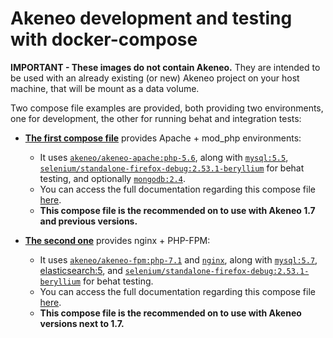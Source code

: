 # Akeneo development and testing with docker-compose

**IMPORTANT - These images do not contain Akeneo.** 
They are intended to be used with an already existing (or new) Akeneo project on your host machine, that will be mount as a data volume.

Two compose file examples are provided, both providing two environments, one for development, the other for running behat and integration tests:

- [**The first compose file**](https://github.com/akeneo/Dockerfiles/blob/master/Docs/akeneo/docker-compose.yml.apache_dist) provides Apache + mod_php environments:
    - It uses [`akeneo/akeneo-apache:php-5.6`](https://hub.docker.com/r/akeneo/akeneo-apache/),
      along with [`mysql:5.5`](https://hub.docker.com/_/mysql/), [`selenium/standalone-firefox-debug:2.53.1-beryllium`](https://hub.docker.com/r/selenium/standalone-firefox-debug/) for behat testing, and optionally [`mongodb:2.4`](https://hub.docker.com/_/mongo/).
    - You can access the full documentation regarding this compose file [here](https://github.com/akeneo/Dockerfiles/blob/master/Docs/akeneo/mod_php.md).
    - **This compose file is the recommended on to use with Akeneo 1.7 and previous versions.**
    
- [**The second one**](https://github.com/akeneo/Dockerfiles/blob/master/Docs/akeneo/docker-compose.yml.fpm_dist) provides nginx + PHP-FPM:
    - It uses [`akeneo/akeneo-fpm:php-7.1`](https://hub.docker.com/r/akeneo/akeneo-fpm/) and  [`nginx`](https://hub.docker.com/_/nginx/),
      along with [`mysql:5.7`](https://hub.docker.com/_/mysql/), [elasticsearch:5](https://hub.docker.com/_/elasticsearch/), and [`selenium/standalone-firefox-debug:2.53.1-beryllium`](https://hub.docker.com/r/selenium/standalone-firefox-debug/) for behat testing.
    - You can access the full documentation regarding this compose file [here](https://github.com/akeneo/Dockerfiles/blob/master/Docs/akeneo/fpm.md).
    - **This compose file is the recommended on to use with Akeneo versions next to 1.7.**
